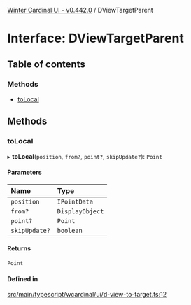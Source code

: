 [Winter Cardinal UI - v0.442.0](../index.md) / DViewTargetParent

# Interface: DViewTargetParent

## Table of contents

### Methods

- [toLocal](DViewTargetParent.md#tolocal)

## Methods

### toLocal

▸ **toLocal**(`position`, `from?`, `point?`, `skipUpdate?`): `Point`

#### Parameters

| Name | Type |
| :------ | :------ |
| `position` | `IPointData` |
| `from?` | `DisplayObject` |
| `point?` | `Point` |
| `skipUpdate?` | `boolean` |

#### Returns

`Point`

#### Defined in

[src/main/typescript/wcardinal/ui/d-view-to-target.ts:12](https://github.com/winter-cardinal/winter-cardinal-ui/blob/v0.442.0/src/main/typescript/wcardinal/ui/d-view-to-target.ts#L12)
